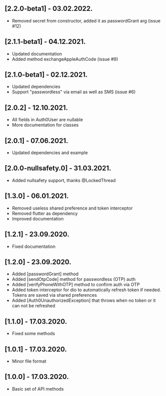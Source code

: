 ## [2.2.0-beta1] - 03.02.2022.
* Removed secret from constructor, added it as passwordGrant arg (issue #12)

## [2.1.1-beta1] - 04.12.2021.
* Updated documentation
* Added method exchangeAppleAuthCode (issue #9)

## [2.1.0-beta1] - 02.12.2021.
* Updated dependencies
* Support "passwordless" via email as well as SMS (issue #6)

## [2.0.2] - 12.10.2021.
* All fields in Auth0User are nullable
* More documentation for classes

## [2.0.1] - 07.06.2021.
* Updated dependencies and example

## [2.0.0-nullsafety.0] - 31.03.2021.
* Added nullsafety support, thanks @LockedThread


## [1.3.0] - 06.01.2021.
* Removed useless shared preference and token interceptor
* Removed flutter as dependency
* Improved documentation

## [1.2.1] - 23.09.2020.
* Fixed documentation


## [1.2.0] - 23.09.2020.
* Added [passwordGrant] method
* Added [sendOtpCode] method for passwordless (OTP) auth
* Added [verifyPhoneWithOTP] method to confirm auth via OTP
* Added token interceptor for dio to automatically refresh token if needed. Tokens are saved via shared preferences
* Added [Auth0UnauthorizedException] that throws when no token or it can not be refreshed

## [1.1.0] - 17.03.2020.
* Fixed some methods

## [1.0.1] - 17.03.2020.
* Minor file format

## [1.0.0] - 17.03.2020.
* Basic set of API methods
